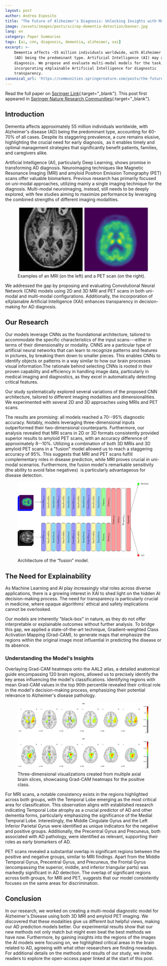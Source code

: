 ```yaml
---
layout: post
author: Andrea Esposito
title: "The Future of Alzheimer's Diagnosis: Unlocking Insights with Multi-modal Imaging Models"
image: /assets/images/posts/scirep-dementia-detection/banner.jpg
lang: en
category: Paper Summaries
tags: [ai, cnn, diagnosis, dementia, alzheimer, xai]
excerpt: >-
    Dementia affects ~55 million individuals worldwide, with Alzheimer’s disease
    (AD) being the predominant type. Artificial Intelligence (AI) may aid in its
    diagnosis. We propose and evaluate multi-modal models for the task,
    incorporating eXplainable Artificial Intelligence for diagnostic
    transparency.
canonical_url: 'https://communities.springernature.com/posts/the-future-of-alzheimer-s-diagnosis-unlocking-insights-with-multi-modal-imaging-models'
---
```


Read the full paper on [Springer Link](https://link.springer.com/article/10.1038/s41598-024-56001-9){:target="_blank"}.  This post first appeared in [Springer Nature Research Communities](https://communities.springernature.com/posts/the-future-of-alzheimer-s-diagnosis-unlocking-insights-with-multi-modal-imaging-models){:target="_blank"}.

## Introduction

Dementia affects approximately 55 million individuals worldwide, with
Alzheimer's disease (AD) being the predominant type, accounting for
60-70% of all cases. Despite its staggering prevalence, a cure remains
elusive, highlighting the crucial need for early diagnosis,  as it
enables timely and optimal management strategies that significantly
benefit patients, families, and caregivers alike.

Artificial Intelligence (AI), particularly Deep Learning, shows promise
in transforming AD diagnosis. Neuroimaging techniques like Magnetic
Resonance Imaging (MRI) and amyloid Positron Emission Tomography (PET)
scans offer valuable biomarkers. Previous research has primarily focused
on uni-modal approaches, utilizing mainly a single imaging technique for
the diagnosis. Multi-modal neuroimaging, instead, still needs to be
deeply explored, with few studies aiming to maximize performance by
leveraging the combined strengths of different imaging modalities.

<figure class="figure">
<img class="img-fluid figure-img" src="/assets/images/posts/scirep-dementia-detection/samples.png" title="Example of MRI and PET scans" alt="Examples of MRI and PET scans" />
<figcaption class="figure-caption">Examples of an MRI (on the left) and a PET scan (on the right).</figcaption>
</figure>

We addressed the gap by proposing and evaluating Convolutional Neural
Network (CNN) models using 2D and 3D MRI and PET scans in both uni-modal
and multi-modal configurations. Additionally, the incorporation of
eXplainable Artificial Intelligence (XAI) enhances transparency in
decision-making for AD diagnosis.

## Our Research

Our models leverage CNNs as the foundational architecture, tailored to
accommodate the specific characteristics of the input scans---either in
terms of their dimensionality or modality. CNNS are a particular type of
artificial neural networks that can learn to recognize patterns and
features in pictures, by breaking them down to smaller pieces. This
enables CNNs to identify objects or patterns in a way similar to how our
brain processes visual information.The rationale behind selecting CNNs
is rooted in their proven capability and efficiency in handling image
data, particularly in medical imaging and diagnostics, as they excel in
automatically detecting critical features.

Our study systematically explored several variations of the proposed CNN
architecture, tailored to different imaging modalities and
dimensionalities. We experimented with several 2D and 3D approaches
using MRIs and PET scans.

The results are promising: all models reached a 70--95% diagnostic
accuracy. Notably, models leveraging three-dimensional inputs
outperformed their two-dimensional counterparts. Furthermore, our
analysis revealed that MRI scans in 2D or 3D formats consistently
provided superior results to amyloid PET scans, with an accuracy
difference of approximately 8--10%. Utilizing a combination of both 3D
MRIs and 3D amyloid PET scans in a "fusion" model allowed us to reach a
staggering accuracy of 95%. This suggests that MRI and PET scans fulfill
complementary roles in disease prediction, while MRI proves crucial in
uni-modal scenarios. Furthermore, the fusion model's remarkable
sensitivity (the ability to avoid false negatives)  is particularly
advantageous for disease detection.

<figure class="figure">
<img class="figure-img img-fluid" src="/assets/images/posts/scirep-dementia-detection/merged-model.jpg" title="Architecture of the &quot;fusion&quot; model" alt="Architecture of the &quot;fusion&quot; model presented in the manuscript" />
<figcaption class="figure-caption">Architecture of the “fusion” model.</figcaption>
</figure>

## The Need for Explainability

As Machine Learning and AI play increasingly vital roles across diverse
applications, there is a growing interest in XAI to shed light on the
hidden AI decision-making process. The need for transparency is
particularly crucial in medicine, where opaque algorithms' ethical and
safety implications cannot be overlooked.

Our models are inherently "black-box" in nature, as they do not offer
interpretable or explainable outcomes without further analysis. To
bridge this gap, we applied a state-of-the-art technique,
Gradient-weighted Class Activation Mapping (Grad-CAM), to generate maps
that emphasize the regions within the original image most influential in
predicting the disease or its absence.

### Understanding the Model's Insights

Overlaying Grad-CAM heatmaps onto the AAL2 atlas, a detailed anatomical
guide encompassing 120 brain regions, allowed us to precisely identify
the key areas influencing the model's classifications. Identifying
regions with mean Grad-CAM values in the top 90th percentile revealed
their critical role in the model's decision-making process, emphasizing
their potential relevance to Alzheimer's disease pathology.

<figure class="figure">
<img class="figure-img img-fluid"
src="/assets/images/posts/scirep-dementia-detection/both.png"
title="Heatmaps generated by Grad-CAM"
alt="Heatmaps for both MRIs and PET scans" />
<figcaption class="figure-caption">Three-dimensional
visualizations created from multiple axial brain slices, showcasing
Grad-CAM heatmaps for the positive class.</figcaption>
</figure>

For MRI scans, a notable consistency exists in the regions highlighted
across both groups, with the Temporal Lobe emerging as the most critical
area for classification. This observation aligns with established
research indicating Temporal Lobe atrophy as a crucial predictor of AD
and other dementia forms, particularly emphasizing the significance of
the Medial Temporal Lobe. Interestingly, the Middle Cingulate Gyrus and
the Left Inferior Parietal Gyrus were identified as unique indicators
for the negative and positive groups. Additionally, the Precentral Gyrus
and Precuneus, both associated with AD pathology, were identified as
relevant, supporting their roles as early biomarkers of AD.

PET scans revealed a substantial overlap in significant regions between
the positive and negative groups, similar to MRI findings. Apart from
the Middle Temporal Gyrus, Precentral Gyrus, and Precuneus, the Frontal
Gyrus (encompassing the superior, middle, and inferior triangular parts)
was markedly significant in AD detection. The overlap of significant
regions across both groups, for MRI and PET, suggests that our model
consistently focuses on the same areas for discrimination.

## Conclusion

In our research, we worked on creating a multi-modal diagnostic model
for Alzheimer's Disease using both 3D MRI and amyloid PET imaging. We
discovered that these modalities give us different but helpful views,
making our AD prediction models better. Our experimental results show
that our new methods not only match but might even beat the best methods
we have now. Furthermore, by gaining insights into the regions of the
images the AI models were focusing on, we highlighted critical areas in
the brain related to AD, agreeing with what other researchers are
finding nowadays. For additional details on the methods and results of
our study, we invite readers to explore the open-access paper linked at
the start of this post.